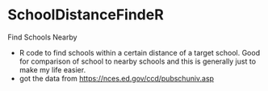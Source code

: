 # SchoolDistanceFindeR
Find Schools Nearby
* R code to find schools within a certain distance of a target school. Good for comparison of school to nearby schools and this is generally just to make my life easier.
* got the data from https://nces.ed.gov/ccd/pubschuniv.asp
